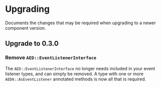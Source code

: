 # Upgrading

Documents the changes that may be required when upgrading to a newer component version.

## Upgrade to 0.3.0

### Remove `AED::EventListenerInterface`

The `AED::EventListenerInterface` no longer needs included in your event listener types, and can simply be removed. A type with one or more `AEDA::AsEventListener` annotated methods is now all that is required.
